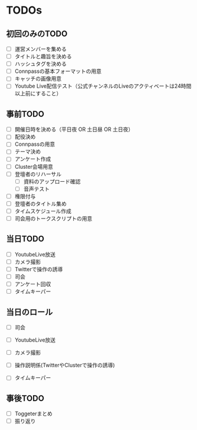 # TODOs
## 初回のみのTODO
- [ ] 運営メンバーを集める
- [ ] タイトルと趣旨を決める
- [ ] ハッシュタグを決める
- [ ] Connpassの基本フォーマットの用意
- [ ] キャッチの画像用意
- [ ] Youtube Live配信テスト（公式チャンネルのLiveのアクティベートは24時間以上前にすること）

## 事前TODO
- [ ] 開催日時を決める（平日夜 OR 土日昼 OR 土日夜）
- [ ] 配役決め
- [ ] Connpassの用意
- [ ] テーマ決め
- [ ] アンケート作成
- [ ] Cluster会場用意
- [ ] 登壇者のリハーサル
   - [ ] 資料のアップロード確認
   - [ ] 音声テスト
- [ ] 権限付与
- [ ] 登壇者のタイトル集め
- [ ] タイムスケジュール作成
- [ ] 司会用のトークスクリプトの用意

## 当日TODO

- [ ] YoutubeLive放送
- [ ] カメラ撮影
- [ ] Twitterで操作の誘導
- [ ] 司会
- [ ] アンケート回収
- [ ] タイムキーパー

## 当日のロール

- [ ] 司会
- [ ] YoutubeLive放送
- [ ] カメラ撮影
- [ ] 操作説明係(TwitterやClusterで操作の誘導)
- [ ] タイムキーパー


## 事後TODO
- [ ] Toggeterまとめ
- [ ] 振り返り
